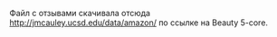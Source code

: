 Файл с отзывами скачивала отсюда http://jmcauley.ucsd.edu/data/amazon/ по ссылке на Beauty 5-core. 
